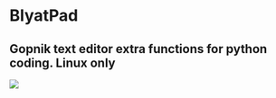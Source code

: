 <h1>BlyatPad</h1>
<h2>Gopnik text editor extra functions for python coding. Linux only</h2>
<img src=https://github.com/gopsoft/blyatpad/blob/master/USSR_flag.png></img>
